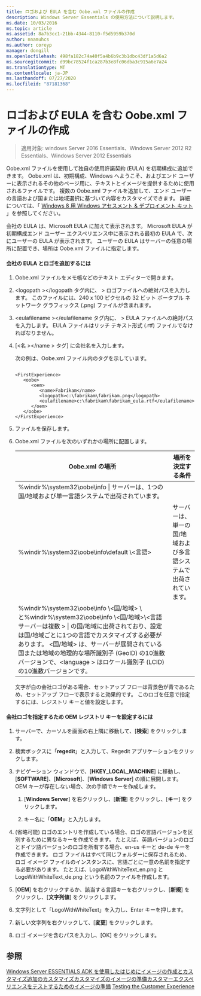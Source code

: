 ```yaml
---
title: ロゴおよび EULA を含む Oobe.xml ファイルの作成
description: Windows Server Essentials の使用方法について説明します。
ms.date: 10/03/2016
ms.topic: article
ms.assetid: 8a7b3cc1-21bb-4344-8110-f5d5959b370d
author: nnamuhcs
ms.author: coreyp
manager: dongill
ms.openlocfilehash: 498fa182c74a40f5a4b6b9c3b1dbc43df1a5d6a2
ms.sourcegitcommit: d99bc78524f1ca287b3e8fc06dba3c915a6e7a24
ms.translationtype: MT
ms.contentlocale: ja-JP
ms.lasthandoff: 07/27/2020
ms.locfileid: "87181368"
---
```

# <a name="create-the-oobexml-file-including-logo-and-eula"></a>ロゴおよび EULA を含む Oobe.xml ファイルの作成

>適用対象: windows Server 2016 Essentials、Windows Server 2012 R2 Essentials、Windows Server 2012 Essentials

Oobe.xml ファイルを使用して独自の使用許諾契約 (EULA) を初期構成に追加できます。 Oobe.xml は、初期構成、Windows へようこそ、およびエンド ユーザーに表示されるその他のページ用に、テキストとイメージを提供するために使用されるファイルです。 複数の Oobe.xml ファイルを追加して、エンド ユーザーの言語および国または地域選択に基づいて内容をカスタマイズできます。 詳細については、「 [Windows 8 用 Windows アセスメント &amp; デプロイメント キット](https://go.microsoft.com/fwlink/?LinkId=248694) 」を参照してください。

 会社の EULA は、Microsoft EULA に加えて表示されます。 Microsoft EULA が初期構成エンド ユーザー エクスペリエンス中に表示される最初の EULA で、次にユーザーの EULA が表示されます。 ユーザーの EULA はサーバーの任意の場所に配置でき、場所は Oobe.xml ファイルに指定します。

#### <a name="to-add-your-company-eula-and-logo"></a>会社の EULA とロゴを追加するには

1. Oobe.xml ファイルをメモ帳などのテキスト エディターで開きます。

2. <logopath \></logopath タグ内に、 \> ロゴファイルへの絶対パスを入力します。 このファイルには、240 x 100 ピクセルの 32 ビット ポータブル ネットワーク グラフィックス (.png) ファイルが含まれます。

3. <eulafilename \></eulafilename タグ内に、 \> EULA ファイルへの絶対パスを入力します。 EULA ファイルはリッチ テキスト形式 (.rtf) ファイルでなければなりません。

4. [<名 \></name \> タグ] に会社名を入力します。

    次の例は、Oobe.xml ファイル内のタグを示しています。

   ```

   <FirstExperience>
      <oobe>
         <oem>
            <name>Fabrikam</name>
            <logopath>c:\fabrikam\fabrikam.png</logopath>
            <eulafilename>c:\fabrikam\fabrikam_eula.rtf</eulafilename>
         </oem>
      </oobe>
   </FirstExperience>

   ```

5. ファイルを保存します。

6. Oobe.xml ファイルを次のいずれかの場所に配置します。

   |Oobe.xml の場所|場所を決定する条件|
   |-----------------------|----------------------------------------|
   |%windir%\system32\oobe\info \| サーバーは、1つの国/地域および単一言語システムで出荷されています。|
   |%windir%\system32\oobe\info\default \\<言語\>|サーバーは、単一の国/地域および多言語システムで出荷されています。|
   |%windir%\system32\oobe\info \\<国/地域> \ と%windir%\system32\oobe\info \\<国/地域>\\<言語サーバーは複数 \> \| の国/地域に出荷されており、設定は国/地域ごとに1つの言語でカスタマイズする必要があります。 <国/地域> は、サーバーが展開されている国または地域の地理的な場所識別子 (GeoID) の10進数バージョンで、<language \> はロケール識別子 (LCID) の10進数バージョンです。|

   文字が白の会社ロゴがある場合、セットアップ フローは背景色が青であるため、セットアップ フローで表示すると効果的です。  このロゴを任意で指定するには、レジストリ キーと値を設定します。

#### <a name="to-specify-a-company-logo-by-setting-the-oem-registry-key"></a>会社ロゴを指定するため OEM レジストリ キーを設定するには

1.  サーバーで、カーソルを画面の右上隅に移動して、[**検索**] をクリックします。

2.  検索ボックスに「**regedit**」と入力して、Regedit アプリケーションをクリックします。

3.  ナビゲーション ウィンドウで、[**HKEY_LOCAL_MACHINE**] に移動し、[**SOFTWARE**]、[**Microsoft**]、[**Windows Server**] の順に展開します。 OEM キーが存在しない場合、次の手順でキーを作成します。

    1.  [**Windows Server**] を右クリックし、[**新規**] をクリックし、[**キー**] をクリックします。

    2.  キー名に「**OEM**」と入力します。

4.  (省略可能) ロゴのエントリを作成している場合、ロゴの言語バージョンを区別するために異なるキーを作成できます。 たとえば、英語バージョンのロゴとドイツ語バージョンのロゴを所有する場合、en-us キーと de-de キーを作成できます。 ロゴ ファイルはすべて同じフォルダーに保存されるため、ロゴ イメージ ファイルのインスタンスに、言語ごとに一意の名前を指定する必要があります。 たとえば、LogoWithWhiteText_en.png と LogoWithWhiteText_de.png という名前のファイルを作成します。

5.  [**OEM**] を右クリックするか、該当する言語キーを右クリックし、[**新規**] をクリックし、[**文字列値**] をクリックします。

6.  文字列として「LogoWithWhiteText」を入力し、Enter キーを押します。

7.  新しい文字列を右クリックして、[**変更**] をクリックします。

8.  ロゴ イメージを含むパスを入力し、[OK] をクリックします。

## <a name="see-also"></a>参照
 [Windows Server ESSENTIALS ADK を使用したはじめに](Getting-Started-with-the-Windows-Server-Essentials-ADK.md)[イメージの作成とカスタマイズ追加の](Creating-and-Customizing-the-Image.md)[カスタマイズカスタマイズ](Additional-Customizations.md)[のイメージの準備カスタマーエクスペリエンスをテストするためのイメージの準備](Preparing-the-Image-for-Deployment.md) [Testing the Customer Experience](Testing-the-Customer-Experience.md)